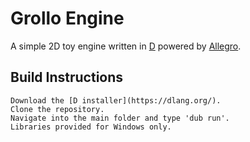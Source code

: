 Grollo Engine
====
A simple 2D toy engine written in [D](https://dlang.org/) powered by [Allegro](https://liballeg.org/).

Build Instructions
------

	Download the [D installer](https://dlang.org/).
	Clone the repository.
	Navigate into the main folder and type 'dub run'.
	Libraries provided for Windows only.